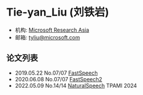 # Tie-yan_Liu (刘铁岩)

- 机构: [Microsoft Research Asia](../Institutions/Microsoft.md)
- 邮箱: tyliu@microsoft.com

## 论文列表

- 2019.05.22 No.07/07 [FastSpeech](../Models/TTS2_Acoustic/2019.05.22_FastSpeech.md)
- 2020.06.08 No.07/07 [FastSpeech2](../Models/TTS2_Acoustic/2020.06.08_FastSpeech2.md)
- 2022.05.09 No.14/14 [NaturalSpeech](../Models/E2E/2022.05.09_NaturalSpeech.md) TPAMI 2024